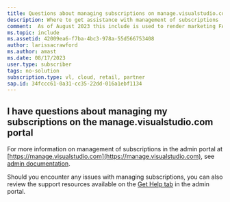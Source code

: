 ```yaml
---
title: Questions about managing subscriptions on manage.visualstudio.com
description: Where to get assistance with management of subscriptions 
comment:  As of August 2023 this include is used to render marketing FAQ content for VS Subscriptions in the following portals - VSCom, Manage, and My portals. It was not used for learn.microsoft.com content at that time.  SMEs are Evan Windom and Larissa Crawford of Red Door Collaborative and Sharvari Dighe.
ms.topic: include
ms.assetid: 42009ea6-f7ba-4bc3-978a-55d566753408
author: larissacrawford
ms.author: amast
ms.date: 08/17/2023
user.type: subscriber
tags: no-solution
subscription.type: vl, cloud, retail, partner
sap.id: 34fccc61-0a31-cc35-22dd-016a1ebf1134
---
```


## I have questions about managing my subscriptions on the manage.visualstudio.com portal

For more information on management of subscriptions in the admin portal at [https://manage.visualstudio.com](https://manage.visualstudio.com), see [admin documentation](https://learn.microsoft.com/visualstudio/subscriptions/admin-roles).

Should you encounter any issues with managing subscriptions, you can also review the support resources available on the [Get Help tab](https://manage.visualstudio.com/GetHelp/) in the admin portal.